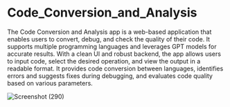 # Code_Conversion_and_Analysis

The Code Conversion and Analysis app is a web-based application that enables users to convert, debug, and check the quality of their code. It supports multiple programming languages and leverages GPT models for accurate results. With a clean UI and robust backend, the app allows users to input code, select the desired operation, and view the output in a readable format. It provides code conversion between languages, identifies errors and suggests fixes during debugging, and evaluates code quality based on various parameters. 

![Screenshot (290)](https://github.com/ashishkumarpalai/Code_Conversion_and_Analysis/assets/112760336/ebdd585a-7a5b-4a7a-896d-b10a615be3b5)

